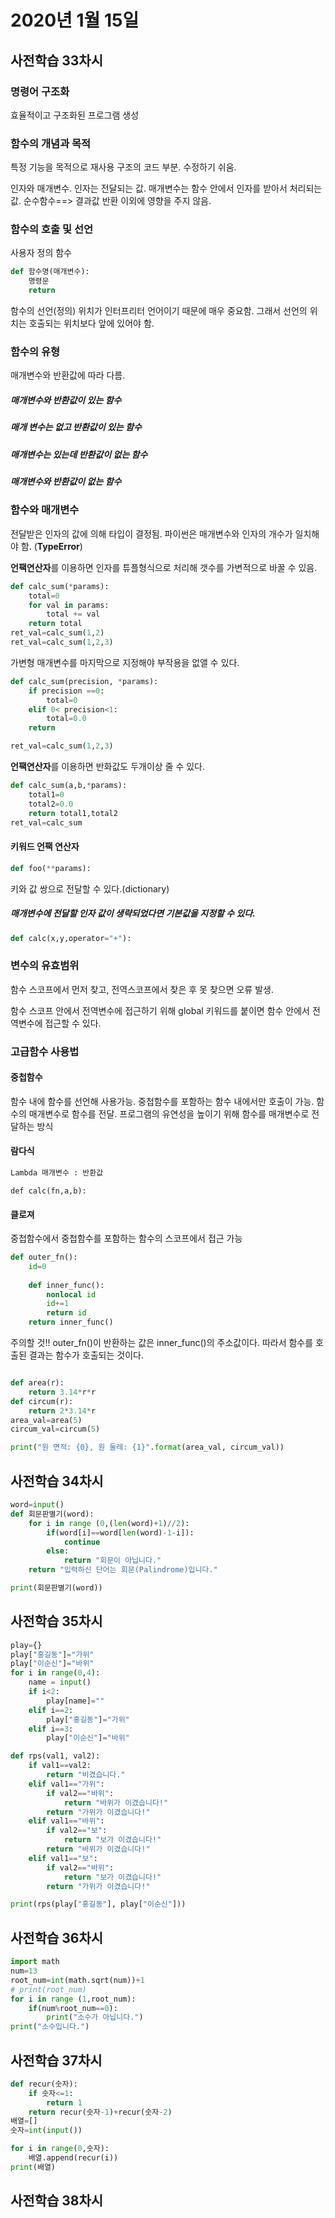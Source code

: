 # 2020년 1월 15일 

## 사전학습 33차시

### 명령어 구조화

효율적이고 구조화된 프로그램 생성

### 함수의 개념과 목적

특정 기능을 목적으로 재사용 구조의 코드 부분. 수정하기 쉬움. 

인자와 매개변수. 인자는 전달되는 값. 매개변수는 함수 안에서 인자를 받아서 처리되는 값. 순수함수==> 결과값 반환 이외에 영향을 주지 않음. 

### 함수의 호출 및 선언

사용자 정의 함수 

```python
def 함수명(매개변수):
    명령문
    return
```

함수의 선언(정의) 위치가 인터프리터 언어이기 때문에 매우 중요함. 그래서 선언의 위치는 호출되는 위치보다 앞에 있어야 함.

### 함수의 유형

매개변수와 반환값에 따라 다름.

##### 매개변수와 반환값이 있는 함수

##### 매개 변수는 없고 반환값이 있는 함수

##### 매개변수는 있는데 반환값이 없는 함수

##### 매개변수와 반환값이 없는 함수

### 함수와 매개변수

전달받은 인자의 값에 의해 타입이 결정됨. 파이썬은 매개변수와 인자의 개수가 일치해야 함. (**TypeError**)

**언팩연산자**를 이용하면 인자를 튜플형식으로 처리해 갯수를 가변적으로 바꿀 수 있음.

```python
def calc_sum(*params):
    total=0
    for val in params:
        total += val
    return total
ret_val=calc_sum(1,2)
ret_val=calc_sum(1,2,3)
```

가변형 매개변수를 마지막으로 지정해야 부작용을 없앨 수 있다.

```python
def calc_sum(precision, *params):
    if precision ==0:
        total=0
    elif 0< precision<1:
        total=0.0
    return 

ret_val=calc_sum(1,2,3)
```

**언팩연산자**를 이용하면 반화값도 두개이상 줄 수 있다.

```python
def calc_sum(a,b,*params):
    total1=0
    total2=0.0
    return total1,total2
ret_val=calc_sum
```

#### 키워드 언팩 연산자

```python
def foo(**params):
```

키와 값 쌍으로 전달할 수 있다.(dictionary)

##### 매개변수에 전달할 인자 값이 생략되었다면 기본값을 지정할 수 있다. 

```python
def calc(x,y,operator="+"):
```

### 변수의 유효범위

함수 스코프에서 먼저 찾고, 전역스코프에서 찾은 후 못 찾으면 오류 발생. 

함수 스코프 안에서 전역변수에 접근하기 위해 global 키워드를 붙이면 함수 안에서 전역변수에 접근할 수 있다.



### 고급함수 사용법

#### 중첩함수

함수 내에 함수를 선언해 사용가능. 중첩함수를 포함하는 함수 내에서만 호출이 가능. 함수의 매개변수로 함수를 전달. 프로그램의 유연성을 높이기 위해 함수를 매개변수로 전달하는 방식

#### 람다식

```python
Lambda 매개변수 : 반환값
```

```
def calc(fn,a,b):

```

#### 클로져

중첩함수에서 중첩함수를 포함하는 함수의 스코프에서 접근 가능

```python
def outer_fn():
	id=0
	
	def inner_func():
		nonlocal id
		id+=1
		return id
	return inner_func()
```

주의할 것!! outer_fn()이 반환하는 값은 inner_func()의 주소값이다. 따라서 함수를 호출된 결과는 함수가 호출되는 것이다.

```python

def area(r):
    return 3.14*r*r
def circum(r):
    return 2*3.14*r
area_val=area(5)
circum_val=circum(5)

print("원 면적: {0}, 원 둘레: {1}".format(area_val, circum_val))
```

## 사전학습 34차시

```python
word=input()
def 회문판별기(word):
    for i in range (0,(len(word)+1)//2):
        if(word[i]==word[len(word)-1-i]):
            continue
        else:
            return "회문이 아닙니다."
    return "입력하신 단어는 회문(Palindrome)입니다."

print(회문판별기(word))
```

## 사전학습 35차시

```python
play={}
play["홍길동"]="가위"
play["이순신"]="바위"
for i in range(0,4):
    name = input()
    if i<2:
        play[name]=""
    elif i==2:
        play["홍길동"]="가위"
    elif i==3:
        play["이순신"]="바위"

def rps(val1, val2):
    if val1==val2:
        return "비겼습니다."
    elif val1=="가위":
        if val2=="바위":
            return "바위가 이겼습니다!"
        return "가위가 이겼습니다!"
    elif val1=="바위":
        if val2=="보":
            return "보가 이겼습니다!"
        return "바위가 이겼습니다!"
    elif val1=="보":
        if val2=="바위":
            return "보가 이겼습니다!"
        return "가위가 이겼습니다!"

print(rps(play["홍길동"], play["이순신"]))
```



## 사전학습 36차시

```python
import math
num=13
root_num=int(math.sqrt(num))+1
# print(root_num)
for i in range (1,root_num):
    if(num%root_num==0):
        print("소수가 아닙니다.")
print("소수입니다.")
```

## 사전학습 37차시

```python
def recur(숫자):
    if 숫자<=1:
        return 1
    return recur(숫자-1)+recur(숫자-2)
배열=[]
숫자=int(input())

for i in range(0,숫자):
    배열.append(recur(i))
print(배열)
```

## 사전학습 38차시

```

```

